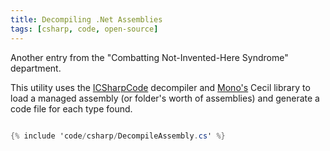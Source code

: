 ```yaml
---
title: Decompiling .Net Assemblies
tags: [csharp, code, open-source]
---
```


Another entry from the "Combatting Not-Invented-Here Syndrome" department.

This utility uses the [ICSharpCode](http://www.icsharpcode.net/) decompiler
and [Mono's](http://www.mono-project.com/Main_Page) Cecil library to load
a managed assembly (or folder's worth of assemblies) and generate a code file
for each type found.

```csharp

{% include 'code/csharp/DecompileAssembly.cs' %}

```
